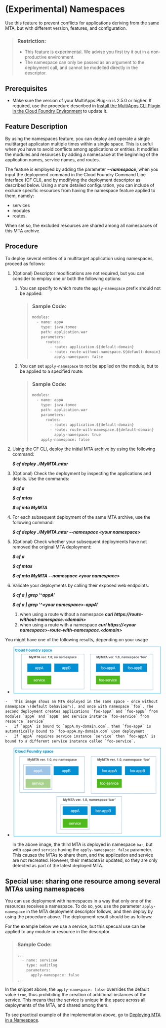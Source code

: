 <!-- loiob28fd77836d44bde8c404618bf0f1228 -->

# \(Experimental\) Namespaces

Use this feature to prevent conflicts for applications deriving from the same MTA, but with different version, features, and configuration.

> ### Restriction:  
> -   This feature is experimental. We advise you first try it out in a non-productive environment.
> -   The namespace can only be passed as an argument to the deployment call, and cannot be modelled directly in the descriptor.



<a name="loiob28fd77836d44bde8c404618bf0f1228__section_myh_r5w_qmb"/>

## Prerequisites

-   Make sure the version of your MultiApps Plug-in is 2.5.0 or higher. If required, use the procedure described in [Install the MultiApps CLI Plugin in the Cloud Foundry Environment](Install_the_MultiApps_CLI_Plugin_in_the_Cloud_Foundry_Environment_27f3af3.md) to update it.



<a name="loiob28fd77836d44bde8c404618bf0f1228__section_env_jvw_qmb"/>

## Feature Description

By using the namespaces feature, you can deploy and operate a single multitarget applicaton multiple times within a single space. This is useful when you have to avoid conflicts among applications or entities. It modifies the modules and resources by adding a namespace at the beginning of the application names, service names, and routes.

The feature is employed by adding the parameter ***--namespace***, when you input the deployment command in the Cloud Foundry Command Line Interface \(CF CLI\), and by modifying the deployment descriptor as described below. Using a more detailed configuration, you can include of exclude specific resources from having the namespace feature applied to them, namely:

-   services
-   modules
-   routes.

When set so, the excluded resources are shared among all namespaces of this MTA archive.



<a name="loiob28fd77836d44bde8c404618bf0f1228__section_nln_mdd_4nb"/>

## Procedure

To deploy several entities of a multitarget application using namespaces, proceed as follows:

1.  \(Optional\) Descriptor modifications are not required, but you can consider to employ one or both the following options:
    1.  You can specify to which route the `apply-namespace` prefix should not be applied:

        > ### Sample Code:  
        > ```
        > modules: 
        >   - name: appA
        >     type: java.tomee
        >     path: application.war
        >     parameters: 
        >       routes: 
        >         - route: application.${default-domain}
        >         - route: route-without-namespace.${default-domain}
        >           apply-namespace: false
        > ```

    2.  You can set `apply-namespace` to not be applied on the module, but to be applied to a specified route:

        > ### Sample Code:  
        > ```
        > modules: 
        >   - name: appA
        >     type: java.tomee
        >     path: application.war
        >     parameters: 
        >       routes: 
        >         - route: application.${default-domain}
        >         - route: route-with-namespace.${default-domain}
        >           apply-namespace: true
        >     apply-namespace: false
        > ```

2.  Using the CF CLI, deploy the initial MTA archive by using the following command:

    ***$ cf deploy ./MyMTA.mtar***

3.  \(Optional\) Check the deployment by inspecting the applications and details. Use the commands:

    ***$ cf a***

    ***$ cf mtas***

    ***$ cf mta MyMTA***

4.  For each subsequent deployment of the same MTA archive, use the following command:

    ***$ cf deploy ./MyMTA.mtar --namespace <your namespace\>***

5.  \(Optional\) Check whether your subsequent deployments have not removed the original MTA deployment:

    ***$ cf a***

    ***$ cf mtas***

    ***$ cf mta MyMTA --namespace <your namespace\>***

6.  Validate your deployments by calling their exposed web endpoints:

    ***$ cf a | grep '^appA'***

    ***$ cf a | grep '^<your namespace\>-appA'***

    1.  when using a route without a namespace ***curl https://route-without-namespace.<domain\>***
    2.  when using a route with a namespace ***curl https://<your namespace\>-route-with-namespace.<domain\>***

You might have one of the following results, depending on your usage

-    ![](images/MTA_namespaces_01_image_3b94992.png) 

    -   This image shows an MTA deployed in the same space - once without namespace \(default behaviour\), and once with namespace `foo`. The second deployment creates applications `foo-appA` and `foo-appB` from modules `appA` and `appB` and service instance `foo-service` from resource `service`
    -   If `appA` is bound to `appA.my-domain.com`, then `foo-appA` is automatically bound to `foo-appA.my-domain.com` upon deployment
    -   If `appA` requires service instance `service` then `foo-appA` is bound to a different service instance called `foo-service`.
-   ![](images/MTA_namespaces_02_image_932794a.png)

    In the above image, the third MTA is deployed in namespace `bar`, but with `appA` and `service` having the `apply-namespace: false` parameter. This causes the MTAs to share them, and the application and service are not recreated. However, their metadata is updated, so they are only detected as part of the latest deployed MTA.




<a name="loiob28fd77836d44bde8c404618bf0f1228__section_x22_m3d_4nb"/>

## Special use: sharing one resource among several MTAs using namespaces

You can use deployment with namespaces in a way that only one of the resources receives a namespace. To do so, you use the parameter `apply-namespace` in the MTA deployment descriptor follows, and then deploy by using the procedure above. The deployment result should be as follows:

For the example below we use a service, but this specual use can be applied to any module or resource in the descriptor.

> ### Sample Code:  
> ```
> ...
>   - name: serviceA
>     type: auditlog
>     parameters:
>       apply-namespace: false 
> ...
> ```

In the snippet above, the `apply-namespace: false` overrides the default value `true`, thus prohibiting the creation of additional instances of the service. This means that the service is unique in the space across all deployments of the MTA, and shared among them.

To see practical example of the implementation above, go to [Deploying MTA in a Namespace](https://github.com/SAP-samples/cf-mta-examples/tree/master/namespace).


